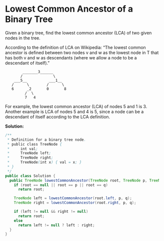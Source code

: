 # Lowest Common Ancestor of a Binary Tree

Given a binary tree, find the lowest common ancestor (LCA) of two given nodes in the tree.

According to the definition of LCA on Wikipedia: “The lowest common ancestor is defined between two nodes v and w as the lowest node in T that has both v and w as descendants (where we allow a node to be a descendant of itself).”

```
        _______3______
       /              \
    ___5__          ___1__
   /      \        /      \
   6      _2       0       8
         /  \
         7   4
```

For example, the lowest common ancestor (LCA) of nodes 5 and 1 is 3. Another example is LCA of nodes 5 and 4 is 5, since a node can be a descendant of itself according to the LCA definition.

**Solution:**
```java
/**
 * Definition for a binary tree node.
 * public class TreeNode {
 *     int val;
 *     TreeNode left;
 *     TreeNode right;
 *     TreeNode(int x) { val = x; }
 * }
 */
public class Solution {
  public TreeNode lowestCommonAncestor(TreeNode root, TreeNode p, TreeNode q) {
    if (root == null || root == p || root == q)
      return root;

    TreeNode left = lowestCommonAncestor(root.left, p, q);
    TreeNode right = lowestCommonAncestor(root.right, p, q);

    if (left != null && right != null)
      return root;
    else
      return left != null ? left : right;
  }
}
```